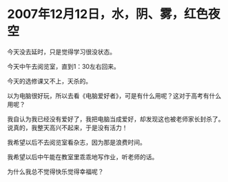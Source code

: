 # 2007年12月12日，水，阴、雾，红色夜空

今天没去延时，只是觉得学习很没状态。

今天中午去阅览室，直到1：30左右回来。

今天的选修课又不上，天杀的。

以为电脑很好玩，所以去看《电脑爱好者》，可是有什么用呢？这对于高考有什么用呢？

我自认为我已经没有爱好了，我把电脑当成爱好，却发现这也被老师家长封杀了。说真的，我整天高兴不起来，于是没有活力！

我希望以后不去阅览室看杂志，因为那是浪费时间。

我希望以后中午能在教室里乖乖地写作业，听老师的话。

为什么我总不觉得快乐觉得幸福呢？

